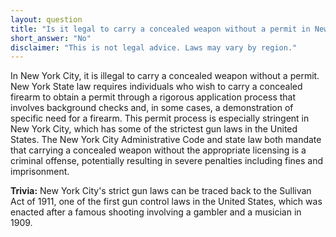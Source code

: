 ```yaml
---
layout: question
title: "Is it legal to carry a concealed weapon without a permit in New York City?"
short_answer: "No"
disclaimer: "This is not legal advice. Laws may vary by region."
---
```


In New York City, it is illegal to carry a concealed weapon without a permit. New York State law requires individuals who wish to carry a concealed firearm to obtain a permit through a rigorous application process that involves background checks and, in some cases, a demonstration of specific need for a firearm. This permit process is especially stringent in New York City, which has some of the strictest gun laws in the United States. The New York City Administrative Code and state law both mandate that carrying a concealed weapon without the appropriate licensing is a criminal offense, potentially resulting in severe penalties including fines and imprisonment.

**Trivia:** New York City's strict gun laws can be traced back to the Sullivan Act of 1911, one of the first gun control laws in the United States, which was enacted after a famous shooting involving a gambler and a musician in 1909.
